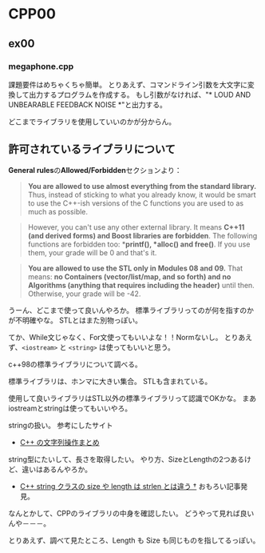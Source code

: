 # CPP00
## ex00
### megaphone.cpp
課題要件はめちゃくちゃ簡単。
とりあえず、コマンドライン引数を大文字に変換して出力するプログラムを作成する。
もし引数がなければ、"* LOUD AND UNBEARABLE FEEDBACK NOISE *"と出力する。

どこまでライブラリを使用していいのかが分からん。

## 許可されているライブラリについて

**General rules**の**Allowed/Forbidden**セクションより：

> **You are allowed to use almost everything from the standard library.** Thus, instead of sticking to what you already know, it would be smart to use the C++-ish versions of the C functions you are used to as much as possible.

> However, you can't use any other external library. It means **C++11 (and derived forms) and Boost libraries are forbidden**. The following functions are forbidden too: ***printf(), *alloc() and free()**. If you use them, your grade will be 0 and that's it.

> **You are allowed to use the STL only in Modules 08 and 09.** That means: **no Containers (vector/list/map, and so forth) and no Algorithms (anything that requires including the <algorithm> header)** until then. Otherwise, your grade will be -42.

うーん、どこまで使って良いんやろか。
標準ライブラリってのが何を指すのかが不明確やな。
STLとはまた別物っぽい。

てか、While文じゃなく、For文使ってもいいよな！！Normないし。
とりあえず、`<iostream>` と `<string>` は使ってもいいと思う。

c++98の標準ライブラリについて調べる。

標準ライブラリは、ホンマに大きい集合。
STLも含まれている。

使用して良いライブラリはSTL以外の標準ライブラリって認識でOKかな。
まあiostreamとstringは使ってもいいやろ。

stringの扱い。
参考にしたサイト
- [C++ の文字列操作まとめ](https://qiita.com/MasahiroBW/items/3f56b22a079cd3272cd3)

string型にたいして、長さを取得したい。
やり方、SizeとLengthの2つあるけど、違いはあるんやろか。
- [C++ string クラスの size や length は strlen とは違う †](https://ruche-home.net/boyaki/2011-06-30/Cstrings)
おもろい記事発見。

なんとかして、CPPのライブラリの中身を確認したい。
どうやって見れば良いんや－－－。

とりあえず、調べて見たところ、Length も Size も同じものを指してるっぽい。